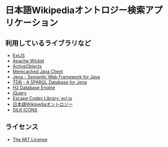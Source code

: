 日本語Wikipediaオントロジー検索アプリケーション
=========================

## 利用しているライブラリなど
* [ExtJS](http://www.extjs.com/)
* [Apache Wicket](http://wicket.apache.org/)
* [ActiveObjects](https://activeobjects.dev.java.net/)
* [Memcached Java Client](http://github.com/gwhalin/Memcached-Java-Client)
* [Jena - Semantic Web Framework for Java](http://jena.sourceforge.net/)
* [TDB - A SPARQL Database for Jena](http://openjena.org/TDB/) 
* [H2 Database Engine](http://www.h2database.com/html/main.html) 
* [jQuery](http://jquery.com/)
* [Escape Codec Library: ecl.js](http://nurucom-archives.hp.infoseek.co.jp/digital/escape-codec-library.html)
* [日本語Wikipediaオントロジー](http://sourceforge.jp/projects/wikipedia-ont/)
* [SILK ICONS](http://www.famfamfam.com/lab/icons/silk/) 

## ライセンス
* [The MIT License](http://opensource.org/licenses/mit-license.php)
